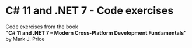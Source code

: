 # C# 11 and .NET 7 - Code exercises

Code exercises from the book  
**"C# 11 and .NET 7 – Modern Cross-Platform Development Fundamentals"**  
by Mark J. Price
